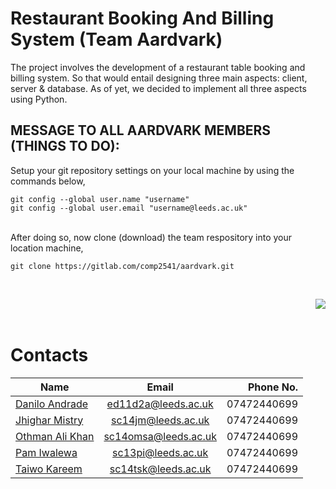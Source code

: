 # Restaurant Booking And Billing System (Team Aardvark)

The project involves the development of a restaurant table booking and billing 
system. So that would entail designing three main aspects: client, server 
& database. As of yet, we decided to implement all three aspects using Python.


## MESSAGE TO ALL AARDVARK MEMBERS (THINGS TO DO):

Setup your git repository settings on your local machine by using the commands 
below,

`git config --global user.name "username"`    
`git config --global user.email "username@leeds.ac.uk"`  
<br>

After doing so, now clone (download) the team respository into your location 
machine,  

`git clone https://gitlab.com/comp2541/aardvark.git`

<br>
<p align="center">
  <img style="float: right;" 
  src="http://www.barryovereem.com/wp-content/uploads/scrumaster.png">
</p>

<br><br>
# Contacts  

|                       Name                        |         Email        |   Phone No.  |
| ------------------------------------------------- |:--------------------:| ------------:|
| [Danilo Andrade](https://gitlab.com/u/ed11d2a)    | ed11d2a@leeds.ac.uk  |  07472440699 |
| [Jhighar Mistry](https://gitlab.com/u/sc14jm)     | sc14jm@leeds.ac.uk   |  07472440699 |
| [Othman Ali Khan](https://gitlab.com/u/sc14omsa)  | sc14omsa@leeds.ac.uk |  07472440699 |
| [Pam Iwalewa](https://gitlab.com/u/sc13pi)        | sc13pi@leeds.ac.uk   |  07472440699 |
| [Taiwo Kareem](https://gitlab.com/u/sc14tsk)      | sc14tsk@leeds.ac.uk  |  07472440699 |